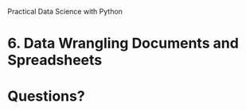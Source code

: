 [comment]: # (THEME = pdsp)
[comment]: # (CODE_THEME = base16/zenburn)
Practical Data Science with Python
# 6. Data Wrangling Documents and Spreadsheets

[comment]: # (!!!)

# Questions?

